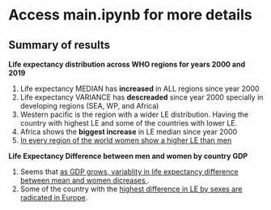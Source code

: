 # Access main.ipynb for more details

## Summary of results

**Life expectancy distribution across WHO regions for years 2000 and 2019**  
1. Life expectancy MEDIAN has **increased** in ALL regions since year 2000
2. Life expectancy VARIANCE has **descreaded** since year 2000 specially in developing regions (SEA, WP, and Africa)
3. Western pacific is the region with a wider LE distribution. Having the country with highest LE and some of the countries with lower LE.
4. Africa shows the **biggest increase** in LE median since year 2000
5. <u>In every region of the world women show a higher LE than men</u>

**Life Expectancy Difference between men and women by country GDP**  
1. Seems that <u>as GDP grows, variablity in life expectancy difference between mean and women dicreases </u>.
2. Some of the country with the <u>highest difference in LE by sexes are radicated in Europe</u>.